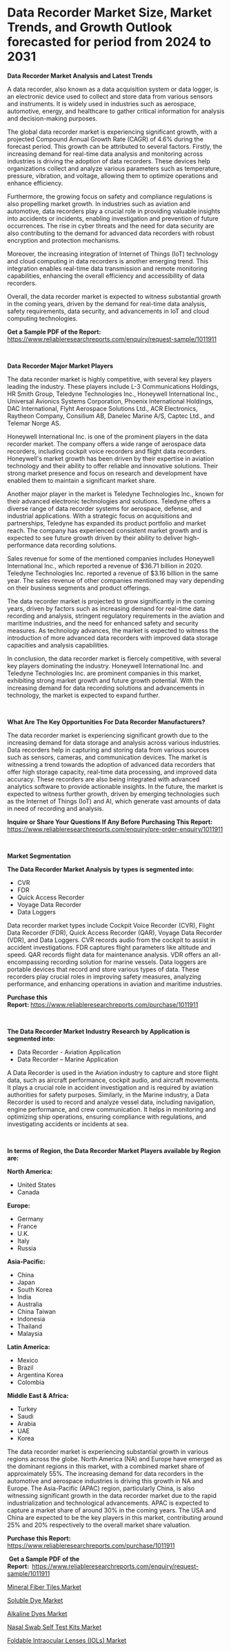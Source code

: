 <p><h1>Data Recorder Market Size, Market Trends, and Growth Outlook forecasted for period from 2024 to 2031</h1></p><p><strong>Data Recorder Market Analysis and Latest Trends</strong></p>
<p><p>A data recorder, also known as a data acquisition system or data logger, is an electronic device used to collect and store data from various sensors and instruments. It is widely used in industries such as aerospace, automotive, energy, and healthcare to gather critical information for analysis and decision-making purposes.</p><p>The global data recorder market is experiencing significant growth, with a projected Compound Annual Growth Rate (CAGR) of 4.6% during the forecast period. This growth can be attributed to several factors. Firstly, the increasing demand for real-time data analysis and monitoring across industries is driving the adoption of data recorders. These devices help organizations collect and analyze various parameters such as temperature, pressure, vibration, and voltage, allowing them to optimize operations and enhance efficiency.</p><p>Furthermore, the growing focus on safety and compliance regulations is also propelling market growth. In industries such as aviation and automotive, data recorders play a crucial role in providing valuable insights into accidents or incidents, enabling investigation and prevention of future occurrences. The rise in cyber threats and the need for data security are also contributing to the demand for advanced data recorders with robust encryption and protection mechanisms.</p><p>Moreover, the increasing integration of Internet of Things (IoT) technology and cloud computing in data recorders is another emerging trend. This integration enables real-time data transmission and remote monitoring capabilities, enhancing the overall efficiency and accessibility of data recorders.</p><p>Overall, the data recorder market is expected to witness substantial growth in the coming years, driven by the demand for real-time data analysis, safety requirements, data security, and advancements in IoT and cloud computing technologies.</p></p>
<p><strong>Get a Sample PDF of the Report:&nbsp;</strong> <a href="https://www.reliableresearchreports.com/enquiry/request-sample/1011911">https://www.reliableresearchreports.com/enquiry/request-sample/1011911</a></p>
<p>&nbsp;</p>
<p><strong>Data Recorder Major Market Players</strong></p>
<p><p>The data recorder market is highly competitive, with several key players leading the industry. These players include L-3 Communications Holdings, HR Smith Group, Teledyne Technologies Inc., Honeywell International Inc., Universal Avionics Systems Corporation, Phoenix International Holdings, DAC International, Flyht Aerospace Solutions Ltd., ACR Electronics, Raytheon Company, Consilium AB, Danelec Marine A/S, Captec Ltd., and Telemar Norge AS.</p><p>Honeywell International Inc. is one of the prominent players in the data recorder market. The company offers a wide range of aerospace data recorders, including cockpit voice recorders and flight data recorders. Honeywell's market growth has been driven by their expertise in aviation technology and their ability to offer reliable and innovative solutions. Their strong market presence and focus on research and development have enabled them to maintain a significant market share.</p><p>Another major player in the market is Teledyne Technologies Inc., known for their advanced electronic technologies and solutions. Teledyne offers a diverse range of data recorder systems for aerospace, defense, and industrial applications. With a strategic focus on acquisitions and partnerships, Teledyne has expanded its product portfolio and market reach. The company has experienced consistent market growth and is expected to see future growth driven by their ability to deliver high-performance data recording solutions.</p><p>Sales revenue for some of the mentioned companies includes Honeywell International Inc., which reported a revenue of $36.71 billion in 2020. Teledyne Technologies Inc. reported a revenue of $3.16 billion in the same year. The sales revenue of other companies mentioned may vary depending on their business segments and product offerings.</p><p>The data recorder market is projected to grow significantly in the coming years, driven by factors such as increasing demand for real-time data recording and analysis, stringent regulatory requirements in the aviation and maritime industries, and the need for enhanced safety and security measures. As technology advances, the market is expected to witness the introduction of more advanced data recorders with improved data storage capacities and analysis capabilities.</p><p>In conclusion, the data recorder market is fiercely competitive, with several key players dominating the industry. Honeywell International Inc. and Teledyne Technologies Inc. are prominent companies in this market, exhibiting strong market growth and future growth potential. With the increasing demand for data recording solutions and advancements in technology, the market is expected to expand further.</p></p>
<p>&nbsp;</p>
<p><strong>What Are The Key Opportunities For Data Recorder Manufacturers?</strong></p>
<p><p>The data recorder market is experiencing significant growth due to the increasing demand for data storage and analysis across various industries. Data recorders help in capturing and storing data from various sources such as sensors, cameras, and communication devices. The market is witnessing a trend towards the adoption of advanced data recorders that offer high storage capacity, real-time data processing, and improved data accuracy. These recorders are also being integrated with advanced analytics software to provide actionable insights. In the future, the market is expected to witness further growth, driven by emerging technologies such as the Internet of Things (IoT) and AI, which generate vast amounts of data in need of recording and analysis.</p></p>
<p><strong>Inquire or Share Your Questions If Any Before Purchasing This Report:</strong> <a href="https://www.reliableresearchreports.com/enquiry/pre-order-enquiry/1011911">https://www.reliableresearchreports.com/enquiry/pre-order-enquiry/1011911</a></p>
<p>&nbsp;</p>
<p><strong>Market Segmentation</strong></p>
<p><strong>The Data Recorder Market Analysis by types is segmented into:</strong></p>
<p><ul><li>CVR</li><li>FDR</li><li>Quick Access Recorder</li><li>Voyage Data Recorder</li><li>Data Loggers</li></ul></p>
<p><p>Data recorder market types include Cockpit Voice Recorder (CVR), Flight Data Recorder (FDR), Quick Access Recorder (QAR), Voyage Data Recorder (VDR), and Data Loggers. CVR records audio from the cockpit to assist in accident investigations. FDR captures flight parameters like altitude and speed. QAR records flight data for maintenance analysis. VDR offers an all-encompassing recording solution for marine vessels. Data loggers are portable devices that record and store various types of data. These recorders play crucial roles in improving safety measures, analyzing performance, and enhancing operations in aviation and maritime industries.</p></p>
<p><strong>Purchase this Report:&nbsp;</strong><a href="https://www.reliableresearchreports.com/purchase/1011911">https://www.reliableresearchreports.com/purchase/1011911</a></p>
<p>&nbsp;</p>
<p><strong>The Data Recorder Market Industry Research by Application is segmented into:</strong></p>
<p><ul><li>Data Recorder - Aviation Application</li><li>Data Recorder – Marine Application</li></ul></p>
<p><p>A Data Recorder is used in the Aviation industry to capture and store flight data, such as aircraft performance, cockpit audio, and aircraft movements. It plays a crucial role in accident investigation and is required by aviation authorities for safety purposes. Similarly, in the Marine industry, a Data Recorder is used to record and analyze vessel data, including navigation, engine performance, and crew communication. It helps in monitoring and optimizing ship operations, ensuring compliance with regulations, and investigating accidents or incidents at sea.</p></p>
<p>&nbsp;</p>
<p><strong>In terms of Region, the Data Recorder Market Players available by Region are:</strong></p>
<p>
    <p> <strong> North America: </strong>
        <ul>
            <li>United States</li>
            <li>Canada</li>
        </ul>
        </p> 
    <p> <strong> Europe: </strong>
        <ul>
            <li>Germany</li>
            <li>France</li>
            <li>U.K.</li>
            <li>Italy</li>
            <li>Russia</li>
        </ul>
        </p> 
    <p> <strong> Asia-Pacific: </strong>
        <ul>
            <li>China</li>
            <li>Japan</li>
            <li>South Korea</li>
            <li>India</li>
            <li>Australia</li>
            <li>China Taiwan</li>
            <li>Indonesia</li>
            <li>Thailand</li>
            <li>Malaysia</li>
        </ul>
        </p> 
    <p> <strong> Latin America: </strong>
        <ul>
            <li>Mexico</li>
            <li>Brazil</li>
            <li>Argentina Korea</li>
            <li>Colombia</li>
        </ul>
        </p> 
    <p> <strong> Middle East & Africa: </strong>
        <ul>
            <li>Turkey</li>
            <li>Saudi</li>
            <li>Arabia</li>
            <li>UAE</li>
            <li>Korea</li>
        </ul>
    </p>
    </p>
<p><p>The data recorder market is experiencing substantial growth in various regions across the globe. North America (NA) and Europe have emerged as the dominant regions in this market, with a combined market share of approximately 55%. The increasing demand for data recorders in the automotive and aerospace industries is driving this growth in NA and Europe. The Asia-Pacific (APAC) region, particularly China, is also witnessing significant growth in the data recorder market due to the rapid industrialization and technological advancements. APAC is expected to capture a market share of around 30% in the coming years. The USA and China are expected to be the key players in this market, contributing around 25% and 20% respectively to the overall market share valuation.</p></p>
<p><strong>Purchase this Report: </strong><a href="https://www.reliableresearchreports.com/purchase/1011911">https://www.reliableresearchreports.com/purchase/1011911</a></p>
<p>&nbsp;<strong>Get a Sample PDF of the Report:&nbsp;&nbsp;</strong><a href="https://www.reliableresearchreports.com/enquiry/request-sample/1011911">https://www.reliableresearchreports.com/enquiry/request-sample/1011911</a></p>
<p><strong></strong></p>
<p><p><a href="https://medium.com/p/a7bab07c718e/edit">Mineral Fiber Tiles Market</a></p><p><a href="https://medium.com/p/de08cace978e/edit">Soluble Dye Market</a></p><p><a href="https://medium.com/p/be13e33a1721/edit">Alkaline Dyes Market</a></p><p><a href="https://github.com/sndrkn/Market-Research-Report-List-2/blob/main/nasal-swab-self-test-kits-market.md">Nasal Swab Self Test Kits Market</a></p><p><a href="https://github.com/amae102299/Market-Research-Report-List-2/blob/main/foldable-intraocular-lenses-iols-market.md">Foldable Intraocular Lenses (IOLs) Market</a></p></p>
